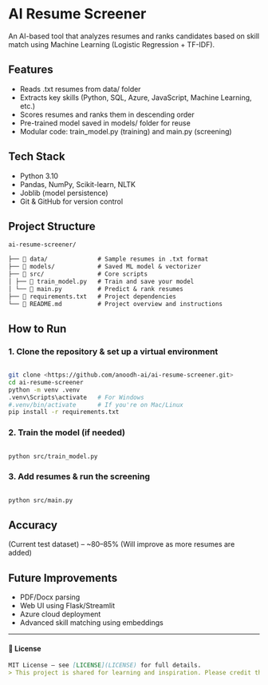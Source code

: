 # AI Resume Screener


An AI-based tool that analyzes resumes and ranks 
candidates based on skill match using 
Machine Learning (Logistic Regression + TF-IDF).

## Features
- Reads .txt resumes from data/ folder
- Extracts key skills (Python, SQL, Azure,
JavaScript, Machine Learning, etc.)
- Scores resumes and ranks them in descending order
- Pre-trained model saved in models/ folder for reuse
- Modular code: train_model.py (training) and main.py (screening)

## Tech Stack
- Python 3.10
- Pandas, NumPy, Scikit-learn, NLTK
- Joblib (model persistence)
- Git & GitHub for version control

## Project Structure
```markdown
ai-resume-screener/

├── 📂 data/              # Sample resumes in .txt format
├── 📂 models/            # Saved ML model & vectorizer
├── 📂 src/               # Core scripts
│ ├── 🧠 train_model.py   # Train and save your model
│ └── 🎯 main.py          # Predict & rank resumes
├── 📄 requirements.txt   # Project dependencies
└── 📘 README.md          # Project overview and instructions

```

## How to Run

### 1. Clone the repository & set up a virtual environment

```bash

git clone <https://github.com/anoodh-ai/ai-resume-screener.git>
cd ai-resume-screener
python -m venv .venv
.venv\Scripts\activate   # For Windows
#.venv/bin/activate      # If you're on Mac/Linux
pip install -r requirements.txt    
```
### 2. Train the model (if needed)
```bash

python src/train_model.py
```
### 3. Add resumes & run the screening
```bash

python src/main.py
```

## Accuracy
(Current test dataset) – ~80–85%
(Will improve as more resumes are added)


## Future Improvements

- PDF/Docx parsing
- Web UI using Flask/Streamlit
- Azure cloud deployment
- Advanced skill matching using embeddings

---
 #### 📄 License
```markdown
MIT License — see [LICENSE](LICENSE) for full details.
> This project is shared for learning and inspiration. Please credit the author (Anoodh A) if reused or modified.
```
